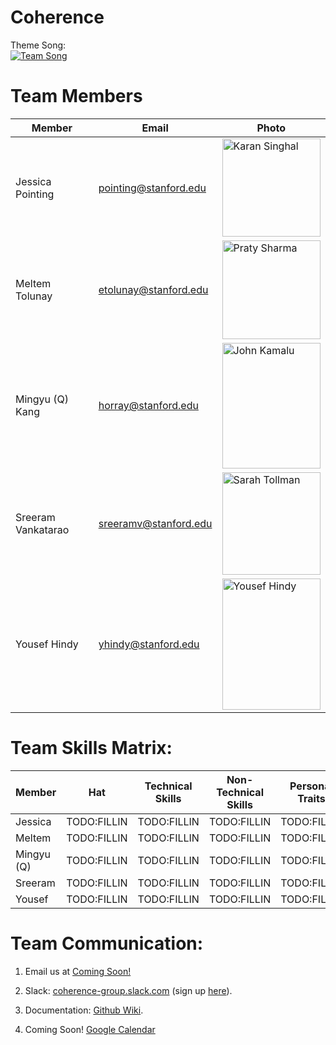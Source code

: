# Coherence

Theme Song:  
[![Team Song](http://img.youtube.com/vi/o_Ay_iDRAbc/0.jpg)](http://www.youtube.com/watch?v=o_Ay_iDRAbc "Hans Zimmer - Mountains (Interstellar Soundtrack)")

# Team Members
Member | Email | Photo
--- | --- | ---
Jessica Pointing | pointing@stanford.edu | <img src="https://drive.google.com/file/d/1jV0wcSRYkImTSwI752QvIeGjyQcYn6Oq/view?usp=sharing" alt="Karan Singhal" width="157.5" height="157.5">
Meltem Tolunay | etolunay@stanford.edu | <img src="https://i.imgur.com/2jg0GrY.jpg" alt="Praty Sharma" width="157.5" height="157.5">
Mingyu (Q) Kang | horray@stanford.edu | <img src="https://i.imgur.com/oKfnrXc.jpg" alt="John Kamalu" width="157.5" height="201">
Sreeram Vankatarao  | sreeramv@stanford.edu | <img src="https://i.imgur.com/2RB416X.jpg" alt="Sarah Tollman" width="157.5" height="164.4">
Yousef Hindy | yhindy@stanford.edu | <img src="https://i.imgur.com/c1n3cae.jpg" alt="Yousef Hindy" width="157.5" height="210">

# Team Skills Matrix:

Member | Hat | Technical Skills | Non-Technical Skills | Personal Traits | Desired Growth | Weaknesses
--- | --- | --- | --- | --- | --- | ---
Jessica | TODO:FILLIN | TODO:FILLIN | TODO:FILLIN | TODO:FILLIN | TODO:FILLIN | TODO:FILLIN
Meltem | TODO:FILLIN | TODO:FILLIN | TODO:FILLIN | TODO:FILLIN | TODO:FILLIN | TODO:FILLIN
Mingyu (Q) | TODO:FILLIN | TODO:FILLIN | TODO:FILLIN | TODO:FILLIN | TODO:FILLIN | TODO:FILLIN
Sreeram | TODO:FILLIN | TODO:FILLIN | TODO:FILLIN | TODO:FILLIN | TODO:FILLIN | TODO:FILLIN
Yousef | TODO:FILLIN | TODO:FILLIN | TODO:FILLIN | TODO:FILLIN | TODO:FILLIN | TODO:FILLIN

# Team Communication:
1. Email us at [Coming Soon!](google.com)

2. Slack: [coherence-group.slack.com](https://coherence-group.slack.com) (sign up [here](https://coherence-group.slack.com/signup)).

3. Documentation: [Github Wiki](https://github.com/cs210/coherence/wiki).

4. Coming Soon! [Google Calendar](https://calendar.google.com/calendar/embed?src=stanford.edu_rsg43to2epthvtkim72t0des9o%40group.calendar.google.com&ctz=America%2FLos_Angeles)
